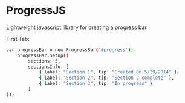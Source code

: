 # ProgressJS
Lightweight javascript library for creating a progress bar

First Tab:
```sh
var progressBar = new ProgressBar('#progress');
	progressBar.Setup({
		sections: 5,
		sectionsInfo: [
			{ label: "Section 1", tip: "Created On 5/29/2014" },
			{ label: "Section 2", tip: "Section 2 complete" },
			{ label: "Section 3", tip: "In progress" }
		]
});
```
